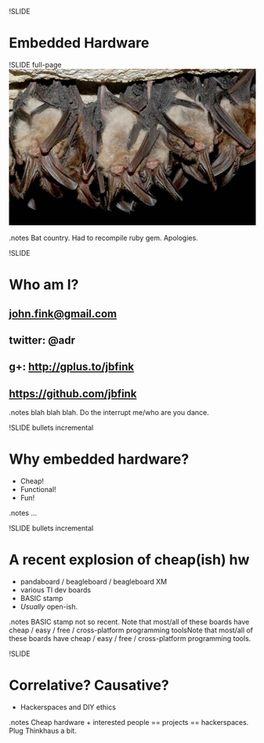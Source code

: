 !SLIDE 
# Embedded Hardware #

!SLIDE full-page
![img/bats.jpg](img/bats.jpg)

.notes Bat country. Had to recompile ruby gem. Apologies.

!SLIDE
# Who am I? #
## john.fink@gmail.com ##
## twitter: @adr ##
## g+: http://gplus.to/jbfink ##
## https://github.com/jbfink

.notes blah blah blah. Do the interrupt me/who are you dance.

!SLIDE bullets incremental
# Why embedded hardware? #
* Cheap!
* Functional!
* Fun!

.notes ... 

!SLIDE bullets incremental
# A recent explosion of cheap(ish) hw #

* pandaboard / beagleboard / beagleboard XM
* various TI dev boards
* BASIC stamp
* *Usually* open-ish.

.notes BASIC stamp not so recent. Note that most/all of these boards have cheap / easy / free / cross-platform programming toolsNote that most/all of these boards have cheap / easy / free / cross-platform programming tools.

!SLIDE 
# Correlative? Causative? #
* Hackerspaces and DIY ethics

.notes Cheap hardware + interested people == projects == hackerspaces. Plug Thinkhaus a bit.

